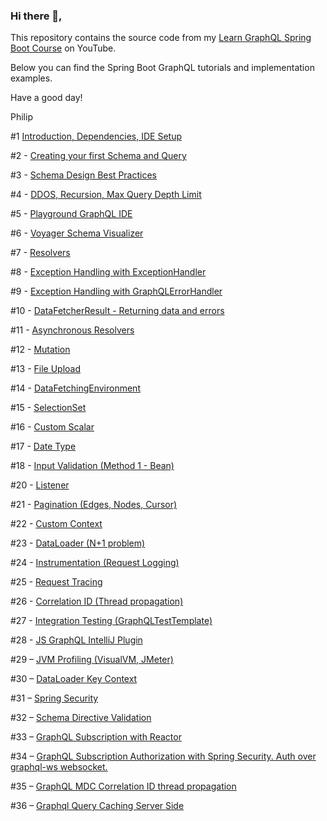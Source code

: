 ### Hi there 👋,

This repository contains the source code from my <a href="https://www.youtube.com/playlist?list=PLiwhu8iLxKwL1TU0RMM6z7TtkyW-3-5Wi">Learn GraphQL Spring Boot Course</a> on YouTube.

Below you can find the Spring Boot GraphQL tutorials and implementation examples.

Have a good day!

Philip

#1 <a href="https://www.youtube.com/watch?v=nju6jFW8CVw&list=PLiwhu8iLxKwL1TU0RMM6z7TtkyW-3-5Wi&index=1&ab_channel=PhilipStarritt">Introduction, Dependencies, IDE Setup</a>

#2 - <a href="https://www.youtube.com/watch?v=rH2kdMPUQpQ&list=PLiwhu8iLxKwL1TU0RMM6z7TtkyW-3-5Wi&index=2&ab_channel=PhilipStarritt">Creating your first Schema and Query</a>

#3 - <a href="https://www.youtube.com/watch?v=zc3KHikd9ko&list=PLiwhu8iLxKwL1TU0RMM6z7TtkyW-3-5Wi&index=3&ab_channel=PhilipStarritt">Schema Design Best Practices</a>

#4 - <a href="https://www.youtube.com/watch?v=JRh5Rd6Reis&list=PLiwhu8iLxKwL1TU0RMM6z7TtkyW-3-5Wi&index=4&ab_channel=PhilipStarritt">DDOS, Recursion, Max Query Depth Limit</a>

#5 - <a href="https://www.youtube.com/watch?v=4bheCHi5zKs&list=PLiwhu8iLxKwL1TU0RMM6z7TtkyW-3-5Wi&index=5&ab_channel=PhilipStarritt">Playground GraphQL IDE</a>

#6 - <a href="https://www.youtube.com/watch?v=46zhRqEuvBI&list=PLiwhu8iLxKwL1TU0RMM6z7TtkyW-3-5Wi&index=6&ab_channel=PhilipStarritt">Voyager Schema Visualizer</a>

#7 - <a href="https://www.youtube.com/watch?v=Lmwqb7BGtQ0&list=PLiwhu8iLxKwL1TU0RMM6z7TtkyW-3-5Wi&index=7&ab_channel=PhilipStarritt">Resolvers</a>

#8 - <a href="https://www.youtube.com/watch?v=p3mA1OQg1kc&list=PLiwhu8iLxKwL1TU0RMM6z7TtkyW-3-5Wi&index=8&ab_channel=PhilipStarritt">Exception Handling with ExceptionHandler</a>

#9 - <a href="https://www.youtube.com/watch?v=bbfsak5i8Ok&list=PLiwhu8iLxKwL1TU0RMM6z7TtkyW-3-5Wi&index=9&ab_channel=PhilipStarritt">Exception Handling with GraphQLErrorHandler</a>

#10 - <a href="https://www.youtube.com/watch?v=zjT9Jy276-E&list=PLiwhu8iLxKwL1TU0RMM6z7TtkyW-3-5Wi&index=10&ab_channel=PhilipStarritt">DataFetcherResult - Returning data and errors</a>

#11 - <a href="https://www.youtube.com/watch?v=UOyIQCsVii4&list=PLiwhu8iLxKwL1TU0RMM6z7TtkyW-3-5Wi&index=11&ab_channel=PhilipStarritt">Asynchronous Resolvers</a>

#12 - <a href="https://www.youtube.com/watch?v=NR0HwkLhWAk&list=PLiwhu8iLxKwL1TU0RMM6z7TtkyW-3-5Wi&index=12&ab_channel=PhilipStarritt">Mutation</a>

#13 - <a href="https://www.youtube.com/watch?v=8SDGusSKV1o&list=PLiwhu8iLxKwL1TU0RMM6z7TtkyW-3-5Wi&index=13&ab_channel=PhilipStarritt">File Upload</a>

#14 - <a href="https://www.youtube.com/watch?v=_sILQm0axSw&list=PLiwhu8iLxKwL1TU0RMM6z7TtkyW-3-5Wi&index=14&ab_channel=PhilipStarritt">DataFetchingEnvironment</a>

#15 - <a href="https://www.youtube.com/watch?v=9vmKzs1P10I&list=PLiwhu8iLxKwL1TU0RMM6z7TtkyW-3-5Wi&index=15&ab_channel=PhilipStarritt">SelectionSet</a>

#16 - <a href="https://www.youtube.com/watch?v=6LGlR-oTN3A&list=PLiwhu8iLxKwL1TU0RMM6z7TtkyW-3-5Wi&index=16&ab_channel=PhilipStarritt">Custom Scalar</a>

#17 - <a href="https://www.youtube.com/watch?v=jH5zHnq_0ZQ&list=PLiwhu8iLxKwL1TU0RMM6z7TtkyW-3-5Wi&index=17&ab_channel=PhilipStarritt">Date Type</a>

#18 - <a href="https://www.youtube.com/watch?v=gmbVyZvGCIE&list=PLiwhu8iLxKwL1TU0RMM6z7TtkyW-3-5Wi&index=18&ab_channel=PhilipStarritt">Input Validation (Method 1 - Bean)</a>

#20 - <a href="https://www.youtube.com/watch?v=nybkMHHyXUk&list=PLiwhu8iLxKwL1TU0RMM6z7TtkyW-3-5Wi&index=19&ab_channel=PhilipStarritt">Listener</a>

#21 - <a href="https://www.youtube.com/watch?v=J9Nq0Fq7t_8&list=PLiwhu8iLxKwL1TU0RMM6z7TtkyW-3-5Wi&index=20&ab_channel=PhilipStarritt">Pagination (Edges, Nodes, Cursor)</a>

#22 - <a href="https://www.youtube.com/watch?v=YsM2VSnWUcg&list=PLiwhu8iLxKwL1TU0RMM6z7TtkyW-3-5Wi&index=21&ab_channel=PhilipStarritt">Custom Context</a>

#23 - <a href="https://www.youtube.com/watch?v=tbxskis_ny4&list=PLiwhu8iLxKwL1TU0RMM6z7TtkyW-3-5Wi&index=22&ab_channel=PhilipStarritt">DataLoader (N+1 problem)</a>

#24 - <a href="https://www.youtube.com/watch?v=fPfApe80amg&list=PLiwhu8iLxKwL1TU0RMM6z7TtkyW-3-5Wi&index=23&ab_channel=PhilipStarritt">Instrumentation (Request Logging)</a>

#25 - <a href="https://www.youtube.com/watch?v=b5o6w-WA9iM&list=PLiwhu8iLxKwL1TU0RMM6z7TtkyW-3-5Wi&index=24&ab_channel=PhilipStarritt">Request Tracing</a>

#26 - <a href="https://www.youtube.com/watch?v=17AFe2eCRqc&list=PLiwhu8iLxKwL1TU0RMM6z7TtkyW-3-5Wi&index=25&ab_channel=PhilipStarritt">Correlation ID (Thread propagation)</a>

#27 - <a href="https://www.youtube.com/watch?v=bdfEjn6xZx0&list=PLiwhu8iLxKwL1TU0RMM6z7TtkyW-3-5Wi&index=26&ab_channel=PhilipStarritt">Integration Testing (GraphQLTestTemplate)</a>

#28 - <a href="https://www.youtube.com/watch?v=hFHxOlThFR4&list=PLiwhu8iLxKwL1TU0RMM6z7TtkyW-3-5Wi&index=27&ab_channel=PhilipStarritt">JS GraphQL IntelliJ Plugin</a>

#29 – <a href="https://www.youtube.com/watch?v=Bu-P0aZyOfE&list=PLiwhu8iLxKwL1TU0RMM6z7TtkyW-3-5Wi&index=28&ab_channel=PhilipStarritt">JVM Profiling (VisualVM, JMeter)</a>

#30 – <a href="https://www.youtube.com/watch?v=nuRYRRAQh_Y&list=PLiwhu8iLxKwL1TU0RMM6z7TtkyW-3-5Wi&index=29&ab_channel=PhilipStarritt">DataLoader Key Context</a>

#31 – <a href="https://www.youtube.com/watch?v=_T_0VB3AoV4&list=PLiwhu8iLxKwL1TU0RMM6z7TtkyW-3-5Wi&index=30&ab_channel=PhilipStarritt">Spring Security</a>

#32 – <a href="https://www.youtube.com/watch?v=DN9XyUZ8yq8&list=PLiwhu8iLxKwL1TU0RMM6z7TtkyW-3-5Wi&index=31&ab_channel=PhilipStarritt">Schema Directive Validation</a>

#33 – <a href="https://www.youtube.com/watch?v=I3NBPHA5coo&list=PLiwhu8iLxKwL1TU0RMM6z7TtkyW-3-5Wi&index=32&ab_channel=PhilipStarritt">GraphQL Subscription with Reactor</a>

#34 – <a href="https://www.youtube.com/watch?v=Q8k-u1cDwic&list=PLiwhu8iLxKwL1TU0RMM6z7TtkyW-3-5Wi&index=33&ab_channel=PhilipStarritt">GraphQL Subscription Authorization with Spring Security. Auth over graphql-ws websocket.</a>

#35 – <a href="https://www.youtube.com/watch?v=A7t3aA_oUoY&list=PLiwhu8iLxKwL1TU0RMM6z7TtkyW-3-5Wi&index=34&ab_channel=PhilipStarritt">GraphQL MDC Correlation ID thread propagation</a>

#36 – <a href="https://www.youtube.com/watch?v=HpagmudtUBM&list=PLiwhu8iLxKwL1TU0RMM6z7TtkyW-3-5Wi&index=35&ab_channel=PhilipStarritt">Graphql Query Caching Server Side</a>
